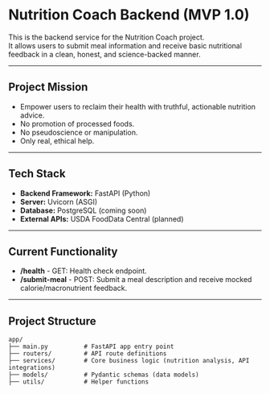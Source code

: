 # Nutrition Coach Backend (MVP 1.0)

This is the backend service for the Nutrition Coach project.  
It allows users to submit meal information and receive basic nutritional feedback in a clean, honest, and science-backed manner.

---

## Project Mission

- Empower users to reclaim their health with truthful, actionable nutrition advice.
- No promotion of processed foods.
- No pseudoscience or manipulation.
- Only real, ethical help.

---

## Tech Stack

- **Backend Framework:** FastAPI (Python)
- **Server:** Uvicorn (ASGI)
- **Database:** PostgreSQL (coming soon)
- **External APIs:** USDA FoodData Central (planned)

---

## Current Functionality

- **/health** - GET: Health check endpoint.
- **/submit-meal** - POST: Submit a meal description and receive mocked calorie/macronutrient feedback.

---

## Project Structure

```plaintext
app/
├── main.py          # FastAPI app entry point
├── routers/         # API route definitions
├── services/        # Core business logic (nutrition analysis, API integrations)
├── models/          # Pydantic schemas (data models)
├── utils/           # Helper functions
